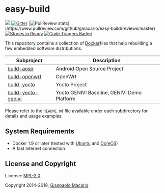 easy-build
==========

[![](https://images.microbadger.com/badges/image/gmacario/easy-build.svg)](https://microbadger.com/images/gmacario/easy-build "Get your own image badge on microbadger.com")
[![Gitter](https://badges.gitter.im/JoinChat.svg)](https://gitter.im/gmacario/easy-build?utm_source=badge&utm_medium=badge&utm_campaign=pr-badge&utm_content=badge)
[![PullReview stats](https://www.pullreview.com/github/gmacario/easy-build/badges/master.svg?)](https://www.pullreview.com/github/gmacario/easy-build/reviews/master)
[![Stories in Ready](https://badge.waffle.io/gmacario/easy-build.png?label=ready&title=Ready)](https://waffle.io/gmacario/easy-build)
[![Code Triagers Badge](https://www.codetriage.com/gmacario/easy-build/badges/users.svg)](https://www.codetriage.com/gmacario/easy-build)

This repository contains a collection of [Docker](http://www.docker.com/)files that help rebuilding a few embedded software distributions.

| Subproject               | Description                                 |
| ------------------------ | ------------------------------------------- |
| [build-aosp][1]          | Android Open Source Project                 |
| [build-openwrt][2]       | OpenWrt                                     |
| [build-yocto][3]         | Yocto Project                               |
| [build-yocto-genivi][5]  | Yocto GENIVI Baseline, GENIVI Demo Platform |

Please refer to the `README.md` file available under each subdirectory for details and usage examples.

[1]: build-aosp
[2]: build-openwrt
[3]: build-yocto
[5]: build-yocto-genivi

System Requirements
-------------------

* Docker 1.9 or later (tested with [Ubuntu](http://www.ubuntu.com/) and [CoreOS](https://coreos.com/))
* A fast Internet connection

License and Copyright
---------------------

License: [MPL-2.0](LICENSE)

Copyright 2014-2018, [Gianpaolo Macario](http://gmacario.github.io/)

<!-- EOF -->
